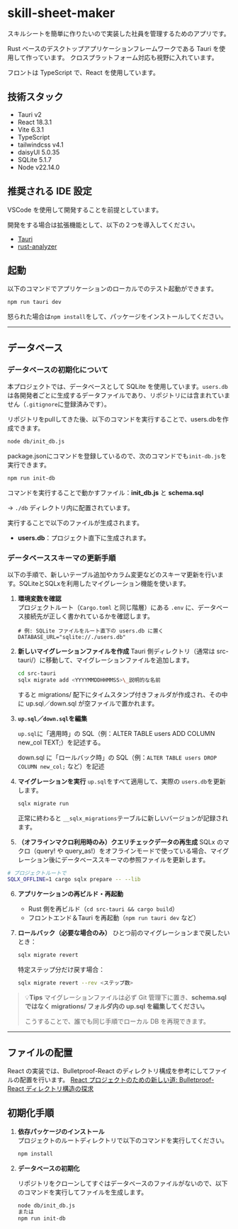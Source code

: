 # skill-sheet-maker

スキルシートを簡単に作りたいので実装した社員を管理するためのアプリです。

Rust ベースのデスクトップアプリケーションフレームワークである Tauri を使用して作っています。
クロスプラットフォーム対応も視野に入れています。

フロントは TypeScript で、React を使用しています。

## 技術スタック

- Tauri v2
- React 18.3.1
- Vite 6.3.1
- TypeScript
- tailwindcss v4.1
- daisyUI 5.0.35
- SQLite 5.1.7
- Node v22.14.0

## 推奨される IDE 設定

VSCode を使用して開発することを前提としています。

開発をする場合は拡張機能として、以下の２つを導入してください。

- [Tauri](https://marketplace.visualstudio.com/items?itemName=tauri-apps.tauri-vscode)
- [rust-analyzer](https://marketplace.visualstudio.com/items?itemName=rust-lang.rust-analyzer)

## 起動

以下のコマンドでアプリケーションのローカルでのテスト起動ができます。

```bash
npm run tauri dev
```

怒られた場合は`npm install`をして、パッケージをインストールしてください。

---

## データベース

### データベースの初期化について

本プロジェクトでは、データベースとして SQLite を使用しています。`users.db` は各開発者ごとに生成するデータファイルであり、リポジトリには含まれていません（`.gitignore`に登録済みです）。

リポジトリをpullしてきた後、以下のコマンドを実行することで、users.dbを作成できます。

```bash
node db/init_db.js
```

package.jsonにコマンドを登録しているので、次のコマンドでも`init-db.js`を実行できます。

```bash
npm run init-db
```

コマンドを実行することで動かすファイル：**init_db.js** と **schema.sql**

→ `./db` ディレクトリ内に配置されています。

実行することで以下のファイルが生成されます。

- **users.db**：プロジェクト直下に生成されます。

### データベーススキーマの更新手順

以下の手順で、新しいテーブル追加やカラム変更などのスキーマ更新を行います。SQLiteとSQLxを利用したマイグレーション機能を使います。

1. **環境変数を確認**  
   プロジェクトルート（`Cargo.toml` と同じ階層）にある `.env` に、データベース接続先が正しく書かれているかを確認します。

   ```dotenv
   # 例: SQLite ファイルをルート直下の users.db に置く
   DATABASE_URL="sqlite://./users.db"
   ```

2. **新しいマイグレーションファイルを作成**
   Tauri 側ディレクトリ（通常は src-tauri/）に移動して、マイグレーションファイルを追加します。

   ```bash
   cd src-tauri
   sqlx migrate add <YYYYMMDDHHMMSS>\_説明的な名前
   ```

   すると migrations/ 配下にタイムスタンプ付きフォルダが作成され、その中に up.sql／down.sql が空ファイルで置かれます。

3. **`up.sql`／`down.sql`を編集**

   `up.sql`に「適用時」の SQL（例：ALTER TABLE users ADD COLUMN new_col TEXT;）を記述する。

   down.sql に「ロールバック時」の SQL（例：`ALTER TABLE users DROP COLUMN new_col;` など）を記述

4. **マイグレーションを実行**
   `up.sql`をすべて適用して、実際の `users.db`を更新します。

   ```bash
   sqlx migrate run
   ```

   正常に終わると `__sqlx_migrations`テーブルに新しいバージョンが記録されます。

5. **（オフラインマクロ利用時のみ）クエリチェックデータの再生成**
   SQLx のマクロ（query! や query_as!）をオフラインモードで使っている場合、マイグレーション後にデータベーススキーマの参照ファイルを更新します。

```bash
# プロジェクトルートで
SQLX_OFFLINE=1 cargo sqlx prepare -- --lib
```

6. **アプリケーションの再ビルド・再起動**

   - Rust 側を再ビルド（`cd src-tauri && cargo build`）
   - フロントエンド＆Tauri を再起動（`npm run tauri dev` など）

7. **ロールバック（必要な場合のみ）**
   ひとつ前のマイグレーションまで戻したいとき：

   ```bash
   sqlx migrate revert
   ```

   特定ステップ分だけ戻す場合：

   ```bash
   sqlx migrate revert --rev <ステップ数>
   ```

> 💡**Tips**
> マイグレーションファイルは必ず Git 管理下に置き、**schema.sql ではなく migrations/ フォルダ内の up.sql を編集してください。**
>
> こうすることで、誰でも同じ手順でローカル DB を再現できます。

---

## ファイルの配置

React の実装では、Bulletproof-React のディレクトリ構成を参考にしてファイルの配置を行います。
[React プロジェクトのための新しい道: Bulletproof-React ディレクトリ構造の探求](https://qiita.com/konta74315/items/c91c3b6876cef70bf853)

## 初期化手順

1. **依存パッケージのインストール**  
   プロジェクトのルートディレクトリで以下のコマンドを実行してください。

   ```bash
   npm install
   ```

2. **データベースの初期化**

   リポジトリをクローンしてすぐはデータベースのファイルがないので、以下のコマンドを実行してファイルを生成します。

   ```bash
   node db/init_db.js
   または
   npm run init-db
   ```
